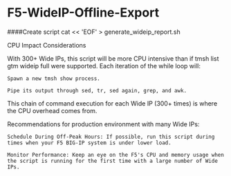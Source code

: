 # F5-WideIP-Offline-Export

####Create script
cat << 'EOF' > generate_wideip_report.sh

CPU Impact Considerations

With 300+ Wide IPs, this script will be more CPU intensive than if tmsh list gtm wideip full were supported. Each iteration of the while loop will:

    Spawn a new tmsh show process.

    Pipe its output through sed, tr, sed again, grep, and awk.

This chain of command execution for each Wide IP (300+ times) is where the CPU overhead comes from.

Recommendations for production environment with many Wide IPs:

    Schedule During Off-Peak Hours: If possible, run this script during times when your F5 BIG-IP system is under lower load.

    Monitor Performance: Keep an eye on the F5's CPU and memory usage when the script is running for the first time with a large number of Wide IPs.

